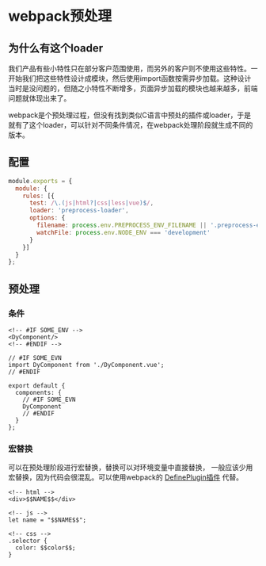 # webpack预处理

## 为什么有这个loader

我们产品有些小特性只在部分客户范围使用，而另外的客户则不使用这些特性。一开始我们把这些特性设计成模块，然后使用import函数按需异步加载。这种设计当时是没问题的，但随之小特性不断增多，页面异步加载的模块也越来越多，前端问题就体现出来了。

webpack是个预处理过程，但没有找到类似C语言中预处的插件或loader，于是就有了这个loader，可以针对不同条件情况，在webpack处理阶段就生成不同的版本。

## 配置

```javascript
module.exports = {
  module: {
    rules: [{
      test: /\.(js|html?|css|less|vue)$/,
      loader: 'preprocess-loader',
      options: {
        filename: process.env.PREPROCESS_ENV_FILENAME || '.preprocess-evn',
        watchFile: process.env.NODE_ENV === 'development'
      }
    }]
  }
};
```

## 预处理
### 条件

```
<!-- #IF SOME_ENV -->
<DyComponent/>
<!-- #ENDIF -->

// #IF SOME_EVN
import DyComponent from './DyComponent.vue';
// #ENDIF

export default {
  components: {
    // #IF SOME_EVN
    DyComponent
    // #ENDIF
  }
};
```

### 宏替换

可以在预处理阶段进行宏替换，替换可以对环境变量中直接替换，
一般应该少用宏替换，因为代码会很混乱。可以使用webpack的
[DefinePlugin插件](https://webpack.docschina.org/plugins/define-plugin/)
代替。

```
<!-- html -->
<div>$$NAME$$</div>

<!-- js -->
let name = "$$NAME$$";

<!-- css -->
.selector {
  color: $$color$$;
}
```